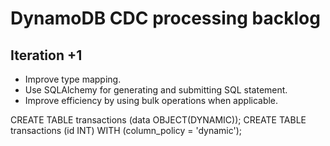 # DynamoDB CDC processing backlog

## Iteration +1
- Improve type mapping.
- Use SQLAlchemy for generating and submitting SQL statement.
- Improve efficiency by using bulk operations when applicable. 

CREATE TABLE transactions (data OBJECT(DYNAMIC));
CREATE TABLE transactions (id INT) WITH (column_policy = 'dynamic');